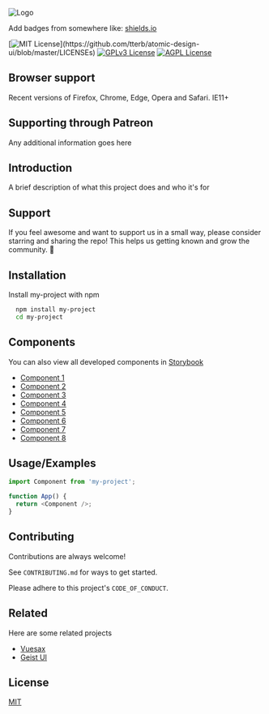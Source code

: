 ![Logo](https://dev-to-uploads.s3.amazonaws.com/uploads/articles/th5xamgrr6se0x5ro4g6.png)

Add badges from somewhere like: [shields.io](https://shields.io/)

[![MIT License](https://img.shields.io/apm/l/atomic-design-ui.svg?)](https://github.com/tterb/atomic-design-ui/blob/master/LICENSEs)
[![GPLv3 License](https://img.shields.io/badge/License-GPL%20v3-yellow.svg)](https://opensource.org/licenses/)
[![AGPL License](https://img.shields.io/badge/license-AGPL-blue.svg)](http://www.gnu.org/licenses/agpl-3.0)

## Browser support

Recent versions of Firefox, Chrome, Edge, Opera and Safari. IE11+

## Supporting through Patreon

Any additional information goes here

## Introduction

A brief description of what this project does and who it's for

## Support

If you feel awesome and want to support us in a small way, please consider starring and sharing the repo! This helps us getting known and grow the community. 🙏

## Installation

Install my-project with npm

```bash
  npm install my-project
  cd my-project
```

## Components

You can also view all developed components in [Storybook](https://linktodocumentation)

- [Component 1](https://linktodocumentation)
- [Component 2](https://linktodocumentation)
- [Component 3](https://linktodocumentation)
- [Component 4](https://linktodocumentation)
- [Component 5](https://linktodocumentation)
- [Component 6](https://linktodocumentation)
- [Component 7](https://linktodocumentation)
- [Component 8](https://linktodocumentation)

## Usage/Examples

```javascript
import Component from 'my-project';

function App() {
  return <Component />;
}
```

## Contributing

Contributions are always welcome!

See `CONTRIBUTING.md` for ways to get started.

Please adhere to this project's `CODE_OF_CONDUCT`.

## Related

Here are some related projects

- [Vuesax](https://github.com/matiassingers/awesome-readme)
- [Geist UI](https://github.com/matiassingers/awesome-readme)

## License

[MIT](https://choosealicense.com/licenses/mit/)
